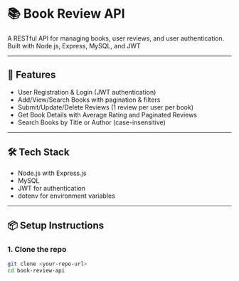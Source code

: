 # 📚 Book Review API

A RESTful API for managing books, user reviews, and user authentication. Built with Node.js, Express, MySQL, and JWT

---

## 🚀 Features

- User Registration & Login (JWT authentication)
- Add/View/Search Books with pagination & filters
- Submit/Update/Delete Reviews (1 review per user per book)
- Get Book Details with Average Rating and Paginated Reviews
- Search Books by Title or Author (case-insensitive)

---

## 🛠️ Tech Stack

- Node.js with Express.js
- MySQL
- JWT for authentication
- dotenv for environment variables

---

## 📦 Setup Instructions

### 1. Clone the repo

```bash
git clone <your-repo-url>
cd book-review-api
